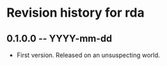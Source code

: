 # Revision history for rda

## 0.1.0.0 -- YYYY-mm-dd

* First version. Released on an unsuspecting world.
